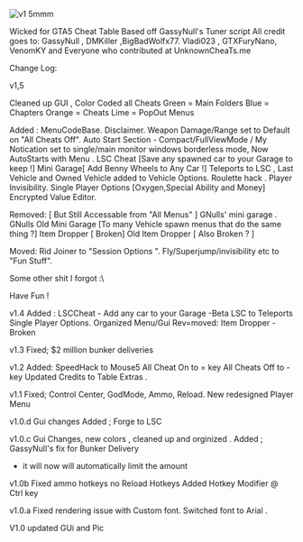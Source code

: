 ![v1 5mmm](https://user-images.githubusercontent.com/62859332/150191376-5d76ffc3-4946-44e8-ba63-7e59bf25fe26.png)



Wicked for GTA5
Cheat Table Based off GassyNull's Tuner script
All credit goes to:
 GassyNull , DMKiller ,BigBadWolfx77.
 Vladi023 , GTXFuryNano,  VenomKY
and Everyone who contributed at UnknownCheaTs.me



Change Log:

v1,5 

Cleaned up GUI , Color Coded all Cheats 
Green = Main Folders
Blue = Chapters
Orange = Cheats
Lime = PopOut Menus

Added :
MenuCodeBase.
Disclaimer.
Weapon Damage/Range set to Default on "All Cheats Off".
Auto Start Section - 
Compact/FullViewMode / My Notication set to single/main monitor windows borderless mode,
Now AutoStarts with Menu .
LSC Cheat [Save any spawned car to your Garage to keep !]
Mini Garage[ Add Benny Wheels to Any Car !]
Teleports to LSC , Last Vehicle and Owned Vehicle added to Vehicle Options.
Roulette hack .
Player Invisibility.
Single Player Options [Oxygen,Special Ability and Money]
Encrypted Value Editor.

Removed: [ But Still Accessable from "All Menus" ] 
GNulls' mini garage .
GNulls Old Mini Garage [To many Vehicle spawn menus that do the same thing ?]
Item Dropper [ Broken]
Old Item Dropper [ Also Broken ? ]

Moved:
Rid Joiner to "Session Options ".
Fly/Superjump/invisibility etc to "Fun Stuff".

Some other shit I forgot :\

Have Fun !




v1.4
Added :
LSCCheat - Add any car to your Garage -Beta
LSC to Teleports
Single Player Options.
Organized Menu/Gui
Rev=moved:
Item Dropper - Broken




v1.3
Fixed;
$2 million bunker deliveries 






v1.2
Added:
SpeedHack to Mouse5
All Cheat On to = key
All Cheats Off to - key
Updated Credits to Table Extras .

v1.1
Fixed; 
Control Center, 
GodMode,
Ammo,
Reload.
New redesigned Player Menu



v1.0.d
Gui changes
Added ;
Forge to LSC



v1.0.c
Gui Changes, new colors , cleaned up and orginized .
Added ;
GassyNull's fix for Bunker Delivery
* it will now will automatically limit the amount





v1.0b
Fixed 
ammo hotkeys
no Reload Hotkeys
Added Hotkey Modifier @ Ctrl key





v1.0.a
Fixed rendering issue with Custom font. Switched font to Arial .


V1.0 updated GUi and Pic   


